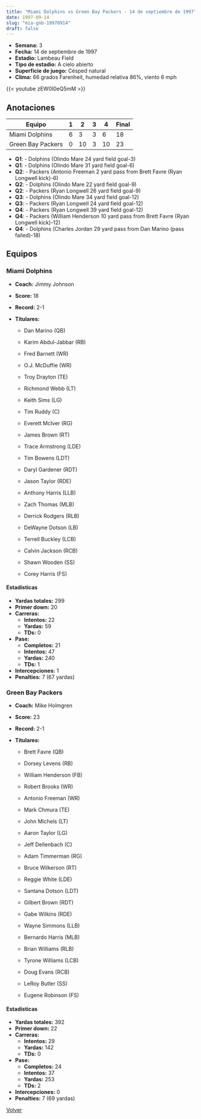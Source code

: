 ```yaml
---
title: "Miami Dolphins vs Green Bay Packers - 14 de septiembre de 1997"
date: 1997-09-14
slug: "mia-gnb-19970914"
draft: false
---
```


- **Semana:** 3
- **Fecha:** 14 de septiembre de 1997
- **Estadio:** Lambeau Field
- **Tipo de estadio:** A cielo abierto
- **Superficie de juego:** Césped natural
- **Clima:** 66 grados Farenheit, humedad relativa 86%, viento 6 mph


{{< youtube zEW0I0eQ5mM >}}


## Anotaciones
| Equipo | 1 | 2 | 3 | 4 | Final |
|--------|---|---|---|---|-------|
| Miami Dolphins  | 6 | 3 | 3 | 6  | 18 |
| Green Bay Packers  | 0 | 10 | 3 | 10  | 23 |
- **Q1**:  - Dolphins (Olindo Mare 24 yard field goal-3)
- **Q1**:  - Dolphins (Olindo Mare 31 yard field goal-6)
- **Q2**:  - Packers (Antonio Freeman 2 yard pass from Brett Favre (Ryan Longwell kick)-6)
- **Q2**:  - Dolphins (Olindo Mare 22 yard field goal-9)
- **Q2**:  - Packers (Ryan Longwell 26 yard field goal-9)
- **Q3**:  - Dolphins (Olindo Mare 34 yard field goal-12)
- **Q3**:  - Packers (Ryan Longwell 24 yard field goal-12)
- **Q4**:  - Packers (Ryan Longwell 39 yard field goal-12)
- **Q4**:  - Packers (William Henderson 10 yard pass from Brett Favre (Ryan Longwell kick)-12)
- **Q4**:  - Dolphins (Charles Jordan 29 yard pass from Dan Marino (pass failed)-18)


## Equipos


### Miami Dolphins
* **Coach:** Jimmy Johnson
* **Score:** 18
* **Record:** 2-1
* **Titulares:** 

  * Dan Marino (QB) 

  * Karim Abdul-Jabbar (RB) 

  * Fred Barnett (WR) 

  * O.J. McDuffie (WR) 

  * Troy Drayton (TE) 

  * Richmond Webb (LT) 

  * Keith Sims (LG) 

  * Tim Ruddy (C) 

  * Everett McIver (RG) 

  * James Brown (RT) 

  * Trace Armstrong (LDE) 

  * Tim Bowens (LDT) 

  * Daryl Gardener (RDT) 

  * Jason Taylor (RDE) 

  * Anthony Harris (LLB) 

  * Zach Thomas (MLB) 

  * Derrick Rodgers (RLB) 

  * DeWayne Dotson (LB) 

  * Terrell Buckley (LCB) 

  * Calvin Jackson (RCB) 

  * Shawn Wooden (SS) 

  * Corey Harris (FS) 

#### Estadísticas
* **Yardas totales:** 299
* **Primer down:** 20
* **Carreras:**
  * **Intentos:** 22
  * **Yardas:** 59
  * **TDs:** 0
* **Pase:**
  * **Completos:** 21
  * **Intentos:** 47
  * **Yardas:** 240
  * **TDs:** 1
* **Intercepciones:** 1
* **Penalties:** 7 (67 yardas)

### Green Bay Packers
* **Coach:** Mike Holmgren
* **Score:** 23
* **Record:** 2-1
* **Titulares:** 

  * Brett Favre (QB) 

  * Dorsey Levens (RB) 

  * William Henderson (FB) 

  * Robert Brooks (WR) 

  * Antonio Freeman (WR) 

  * Mark Chmura (TE) 

  * John Michels (LT) 

  * Aaron Taylor (LG) 

  * Jeff Dellenbach (C) 

  * Adam Timmerman (RG) 

  * Bruce Wilkerson (RT) 

  * Reggie White (LDE) 

  * Santana Dotson (LDT) 

  * Gilbert Brown (RDT) 

  * Gabe Wilkins (RDE) 

  * Wayne Simmons (LLB) 

  * Bernardo Harris (MLB) 

  * Brian Williams (RLB) 

  * Tyrone Williams (LCB) 

  * Doug Evans (RCB) 

  * LeRoy Butler (SS) 

  * Eugene Robinson (FS) 

#### Estadísticas
* **Yardas totales:** 392
* **Primer down:** 22
* **Carreras:**
  * **Intentos:** 29
  * **Yardas:** 142
  * **TDs:** 0
* **Pase:**
  * **Completos:** 24
  * **Intentos:** 37
  * **Yardas:** 253
  * **TDs:** 2
* **Intercepciones:** 0
* **Penalties:** 7 (69 yardas)


[Volver](/historia/1997)

